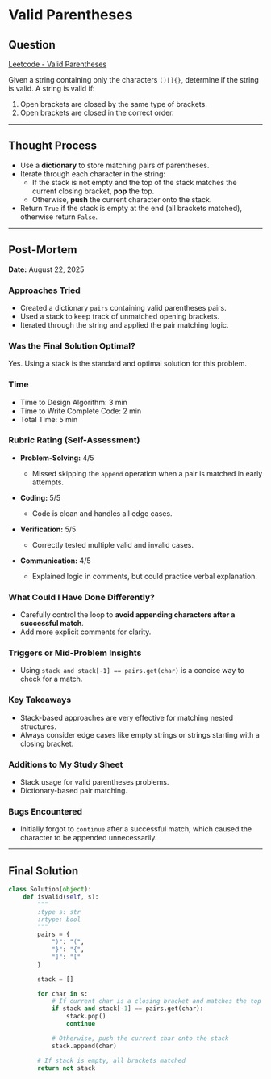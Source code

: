 # Valid Parentheses

## Question

[Leetcode - Valid Parentheses](https://leetcode.com/problems/valid-parentheses/)

Given a string containing only the characters `()[]{}`, determine if the string is valid. A string is valid if:

1. Open brackets are closed by the same type of brackets.
2. Open brackets are closed in the correct order.

---

## Thought Process

- Use a **dictionary** to store matching pairs of parentheses.
- Iterate through each character in the string:
  - If the stack is not empty and the top of the stack matches the current closing bracket, **pop** the top.
  - Otherwise, **push** the current character onto the stack.
- Return `True` if the stack is empty at the end (all brackets matched), otherwise return `False`.

---

## Post-Mortem

**Date:** August 22, 2025

### Approaches Tried

- Created a dictionary `pairs` containing valid parentheses pairs.
- Used a stack to keep track of unmatched opening brackets.
- Iterated through the string and applied the pair matching logic.

### Was the Final Solution Optimal?

Yes. Using a stack is the standard and optimal solution for this problem.

### Time

- Time to Design Algorithm: 3 min
- Time to Write Complete Code: 2 min
- Total Time: 5 min

### Rubric Rating (Self-Assessment)

- **Problem-Solving:** 4/5

  - Missed skipping the `append` operation when a pair is matched in early attempts.

- **Coding:** 5/5

  - Code is clean and handles all edge cases.

- **Verification:** 5/5

  - Correctly tested multiple valid and invalid cases.

- **Communication:** 4/5
  - Explained logic in comments, but could practice verbal explanation.

### What Could I Have Done Differently?

- Carefully control the loop to **avoid appending characters after a successful match**.
- Add more explicit comments for clarity.

### Triggers or Mid-Problem Insights

- Using `stack and stack[-1] == pairs.get(char)` is a concise way to check for a match.

### Key Takeaways

- Stack-based approaches are very effective for matching nested structures.
- Always consider edge cases like empty strings or strings starting with a closing bracket.

### Additions to My Study Sheet

- Stack usage for valid parentheses problems.
- Dictionary-based pair matching.

### Bugs Encountered

- Initially forgot to `continue` after a successful match, which caused the character to be appended unnecessarily.

---

## Final Solution

```python
class Solution(object):
    def isValid(self, s):
        """
        :type s: str
        :rtype: bool
        """
        pairs = {
            ")": "(",
            "}": "{",
            "]": "["
        }

        stack = []

        for char in s:
            # If current char is a closing bracket and matches the top of stack
            if stack and stack[-1] == pairs.get(char):
                stack.pop()
                continue

            # Otherwise, push the current char onto the stack
            stack.append(char)

        # If stack is empty, all brackets matched
        return not stack
```
